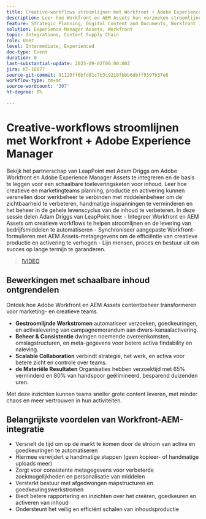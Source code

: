 ```yaml
---
title: Creative-workflows stroomlijnen met Workfront + Adobe Experience Manager
description: Leer hoe Workfront en AEM Assets hun verzoeken stroomlijnen, metagegevens automatiseren, het beheer verbeteren en een efficiënte toeleveringsketen voor inhoud mogelijk maken.
feature: Strategic Planning, Digital Content and Documents, Workfront Integrations and Apps
solution: Experience Manager Assets, Workfront
topic: Integrations, Content Supply Chain
role: User
level: Intermediate, Experienced
doc-type: Event
duration: 0
last-substantial-update: 2025-09-02T00:00:00Z
jira: KT-18877
source-git-commit: 91120ff6bfd81c7b3c9218fbbb6dbff9397b37e6
workflow-type: tm+mt
source-wordcount: '307'
ht-degree: 0%

---
```



# Creative-workflows stroomlijnen met Workfront + Adobe Experience Manager

Bekijk het partnerschap van LeapPoint met Adam Driggs om Adobe Workfront en Adobe Experience Manager Assets te integreren en de basis te leggen voor een schaalbare toeleveringsketen voor inhoud. Leer hoe creatieve en marketingteams planning, productie en activering kunnen versnellen door werkbeheer te verbinden met middelenbeheer om de zichtbaarheid te verbeteren, handmatige inspanningen te verminderen en het beheer in de gehele levenscyclus van de inhoud te verbeteren. In deze sessie delen Adam Driggs van LeapPoint hoe: - Integreer Workfront en AEM Assets om creatieve workflows te helpen stroomlijnen en de levering van bedrijfsmiddelen te automatiseren - Synchroniseer aangepaste Workfront-formulieren met AEM Assets-metagegevens om de efficiëntie van creatieve productie en activering te verhogen - Lijn mensen, proces en bestuur uit om succes op lange termijn te garanderen.

>[!VIDEO](https://video.tv.adobe.com/v/3471497/?learn=on&enablevpops)


## Bewerkingen met schaalbare inhoud ontgrendelen

Ontdek hoe Adobe Workfront en AEM Assets contentbeheer transformeren voor marketing- en creatieve teams.

* **Gestroomlijnde Werkstromen** automatiseer verzoeken, goedkeuringen, en activalevering van campagnemorandum aan dwars-kanaalactivering.
* **Beheer &amp; Consistentie** dwingen noemende overeenkomsten, omslagstructuren, en meta-gegevens voor betere activa findability en naleving.
* **Scalable Collaboration** verbindt strategie, het werk, en activa voor betere zicht en controle over teams.
* **de Materiële Resultaten** Organisaties hebben verzoektijd met 65% verminderd en 80% van handspoor geëlimineerd, besparend duizenden uren.

Met deze inzichten kunnen teams sneller grote content leveren, met minder chaos en meer vertrouwen in hun activiteiten.

## Belangrijkste voordelen van Workfront-AEM-integratie

* Versnelt de tijd om op de markt te komen door de stroom van activa en goedkeuringen te automatiseren
* Hiermee verwijdert u handmatige stappen (geen kopieer- of handmatige uploads meer)
* Zorgt voor consistente metagegevens voor verbeterde zoekmogelijkheden en personalisatie van middelen
* Versterkt bestuur met afgedwongen mapstructuren en goedkeuringswerkstromen
* Biedt betere rapportering en inzichten over het creëren, goedkeuren en activeren van inhoud
* Ondersteunt het veilig en efficiënt schalen van inhoudsproductie
